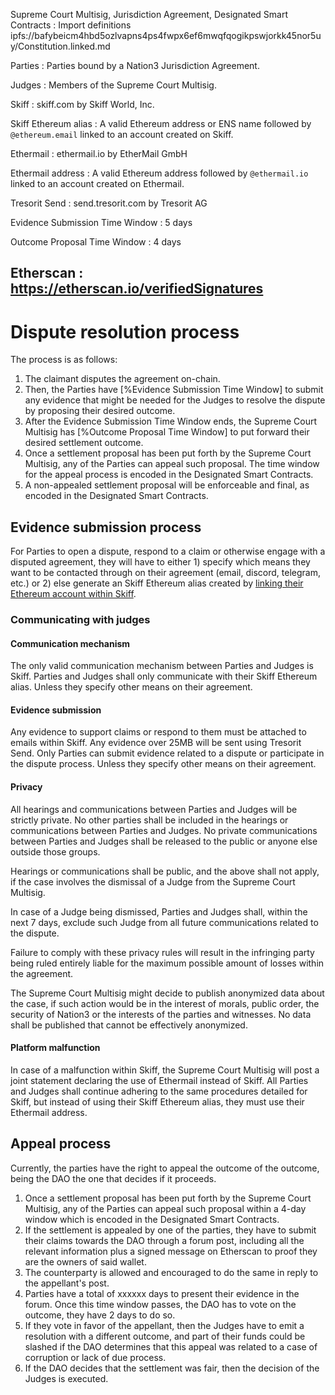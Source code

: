 Supreme Court Multisig, Jurisdiction Agreement, Designated Smart Contracts
: Import definitions ipfs://bafybeicm4hbd5ozlvapns4ps4fwpx6ef6mwqfqogikpswjorkk45nor5uy/Constitution.linked.md

Parties
: Parties bound by a Nation3 Jurisdiction Agreement.

Judges
: Members of the Supreme Court Multisig.

Skiff
: skiff.com by Skiff World, Inc.

Skiff Ethereum alias
: A valid Ethereum address or ENS name followed by `@ethereum.email` linked to an account created on Skiff.

Ethermail
: ethermail.io by EtherMail GmbH

Ethermail address
: A valid Ethereum address followed by `@ethermail.io` linked to an account created on Ethermail.

Tresorit Send
: send.tresorit.com by Tresorit AG

Evidence Submission Time Window
: 5 days

Outcome Proposal Time Window
: 4 days

Etherscan
: https://etherscan.io/verifiedSignatures
---

# Dispute resolution process

The process is as follows:

1. The claimant disputes the agreement on-chain.
2. Then, the Parties have [%Evidence Submission Time Window] to submit any evidence that might be needed for the Judges to resolve the dispute by proposing their desired outcome.
3. After the Evidence Submission Time Window ends, the Supreme Court Multisig has [%Outcome Proposal Time Window] to put forward their desired settlement outcome.
4. Once a settlement proposal has been put forth by the Supreme Court Multisig, any of the Parties can appeal such proposal. The time window for the appeal process is encoded in the Designated Smart Contracts.
5. A non-appealed settlement proposal will be enforceable and final, as encoded in the Designated Smart Contracts.

## Evidence submission process

For Parties to open a dispute, respond to a claim or otherwise engage with a disputed agreement, they will have to either 1) specify which means they want to be contacted through on their agreement (email, discord, telegram, etc.) or 2) else generate an Skiff Ethereum alias created by [linking their Ethereum account within Skiff](https://skiff.com/blog/ethereum-wallet-email). 

### Communicating with judges

#### Communication mechanism

The only valid communication mechanism between Parties and Judges is Skiff. Parties and Judges shall only communicate with their Skiff Ethereum alias. Unless they specify other means on their agreement.

#### Evidence submission

Any evidence to support claims or respond to them must be attached to emails within Skiff. Any evidence over 25MB will be sent using Tresorit Send. Only Parties can submit evidence related to a dispute or participate in the dispute process. Unless they specify other means on their agreement.

#### Privacy

All hearings and communications between Parties and Judges will be strictly private. No other parties shall be included in the hearings or communications between Parties and Judges. No private communications between Parties and Judges shall be released to the public or anyone else outside those groups.

Hearings or communications shall be public, and the above shall not apply, if the case involves the dismissal of a Judge from the Supreme Court Multisig.

In case of a Judge being dismissed, Parties and Judges shall, within the next 7 days, exclude such Judge from all future communications related to the dispute.

Failure to comply with these privacy rules will result in the infringing party being ruled entirely liable for the maximum possible amount of losses within the agreement.

The Supreme Court Multisig might decide to publish anonymized data about the case, if such action would be in the interest of morals, public order, the security of Nation3 or the interests of the parties and witnesses. No data shall be published that cannot be effectively anonymized.

#### Platform malfunction

In case of a malfunction within Skiff, the Supreme Court Multisig will post a joint statement declaring the use of Ethermail instead of Skiff. All Parties and Judges shall continue adhering to the same procedures detailed for Skiff, but instead of using their Skiff Ethereum alias, they must use their Ethermail address.

## Appeal process

Currently, the parties have the right to appeal the outcome of the outcome, being the DAO the one that decides if it proceeds.

1.  Once a settlement proposal has been put forth by the Supreme Court Multisig, any of the Parties can appeal such proposal within a 4-day window which is encoded in the Designated Smart Contracts.
2. If the settlement is appealed by one of the parties, they have to submit their claims towards the DAO through a forum post, including all the relevant information plus a signed message on Etherscan to proof they are the owners of said wallet.
3. The counterparty is allowed and encouraged to do the same in reply to the appellant's post.
4. Parties have a total of xxxxxx days to present their evidence in the forum. Once this time window passes, the DAO has to vote on the outcome, they have 2 days to do so.
5. If they vote in favor of the appellant, then the Judges have to emit a resolution with a different outcome, and part of their funds could be slashed if the DAO determines that this appeal was related to a case of corruption or lack of due process.
6. If the DAO decides that the settlement was fair, then the decision of the Judges is executed. 
